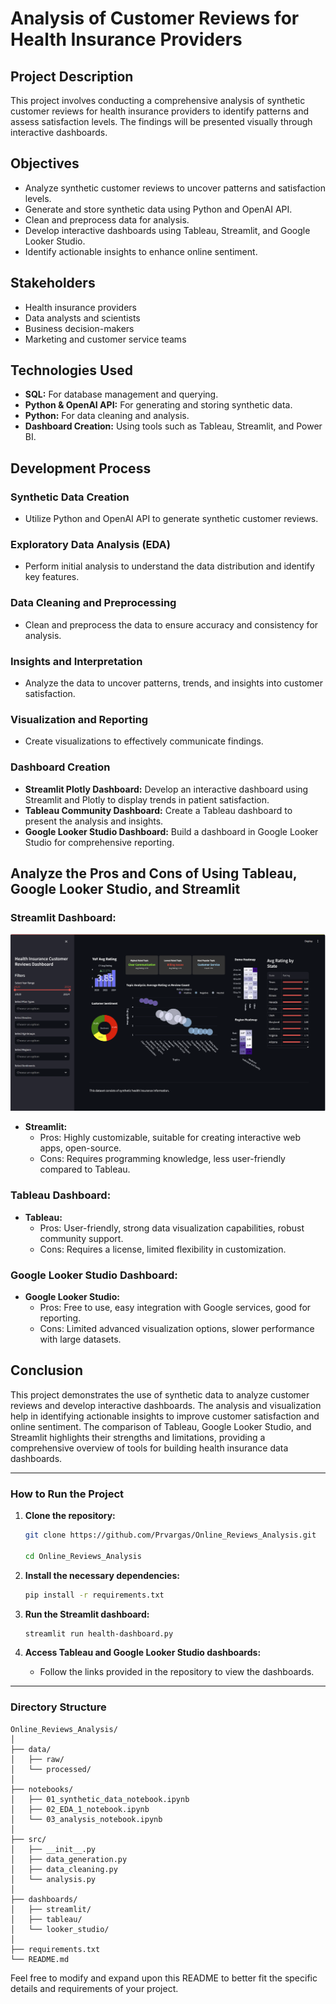 
# Analysis of Customer Reviews for Health Insurance Providers

## Project Description
This project involves conducting a comprehensive analysis of synthetic customer reviews for health insurance providers to identify patterns and assess satisfaction levels. The findings will be presented visually through interactive dashboards.

## Objectives
- Analyze synthetic customer reviews to uncover patterns and satisfaction levels.
- Generate and store synthetic data using Python and OpenAI API.
- Clean and preprocess data for analysis.
- Develop interactive dashboards using Tableau, Streamlit, and Google Looker Studio.
- Identify actionable insights to enhance online sentiment.

## Stakeholders
- Health insurance providers
- Data analysts and scientists
- Business decision-makers
- Marketing and customer service teams

## Technologies Used
- **SQL:** For database management and querying.
- **Python & OpenAI API:** For generating and storing synthetic data.
- **Python:** For data cleaning and analysis.
- **Dashboard Creation:** Using tools such as Tableau, Streamlit, and Power BI.

## Development Process

### Synthetic Data Creation
- Utilize Python and OpenAI API to generate synthetic customer reviews.

### Exploratory Data Analysis (EDA)
- Perform initial analysis to understand the data distribution and identify key features.

### Data Cleaning and Preprocessing
- Clean and preprocess the data to ensure accuracy and consistency for analysis.

### Insights and Interpretation
- Analyze the data to uncover patterns, trends, and insights into customer satisfaction.

### Visualization and Reporting
- Create visualizations to effectively communicate findings.

### Dashboard Creation
- **Streamlit Plotly Dashboard:** Develop an interactive dashboard using Streamlit and Plotly to display trends in patient satisfaction.
- **Tableau Community Dashboard:** Create a Tableau dashboard to present the analysis and insights.
- **Google Looker Studio Dashboard:** Build a dashboard in Google Looker Studio for comprehensive reporting.

## Analyze the Pros and Cons of Using Tableau, Google Looker Studio, and Streamlit
### Streamlit Dashboard:
![Streamlit Dashboard](img/01_Streamlit_Dashboard_Pic.png)
- **Streamlit:**
  - Pros: Highly customizable, suitable for creating interactive web apps, open-source.
  - Cons: Requires programming knowledge, less user-friendly compared to Tableau.

### Tableau Dashboard:
- **Tableau:**
  - Pros: User-friendly, strong data visualization capabilities, robust community support.
  - Cons: Requires a license, limited flexibility in customization.

### Google Looker Studio Dashboard:
- **Google Looker Studio:**
  - Pros: Free to use, easy integration with Google services, good for reporting.
  - Cons: Limited advanced visualization options, slower performance with large datasets.


## Conclusion
This project demonstrates the use of synthetic data to analyze customer reviews and develop interactive dashboards. The analysis and visualization help in identifying actionable insights to improve customer satisfaction and online sentiment. The comparison of Tableau, Google Looker Studio, and Streamlit highlights their strengths and limitations, providing a comprehensive overview of tools for building health insurance data dashboards.

---

### How to Run the Project

1. **Clone the repository:**
   ```sh
   git clone https://github.com/Prvargas/Online_Reviews_Analysis.git
   
   cd Online_Reviews_Analysis
   ```

2. **Install the necessary dependencies:**
   ```sh
   pip install -r requirements.txt
   ```

3. **Run the Streamlit dashboard:**
   ```sh
   streamlit run health-dashboard.py
   ```

4. **Access Tableau and Google Looker Studio dashboards:**
   - Follow the links provided in the repository to view the dashboards.

---

### Directory Structure

```
Online_Reviews_Analysis/
│
├── data/
│   ├── raw/
│   └── processed/
│
├── notebooks/
│   ├── 01_synthetic_data_notebook.ipynb
│   ├── 02_EDA_1_notebook.ipynb
│   └── 03_analysis_notebook.ipynb
│
├── src/
│   ├── __init__.py
│   ├── data_generation.py
│   ├── data_cleaning.py
│   └── analysis.py
│
├── dashboards/
│   ├── streamlit/
│   ├── tableau/
│   └── looker_studio/
│
├── requirements.txt
└── README.md
```

Feel free to modify and expand upon this README to better fit the specific details and requirements of your project.
